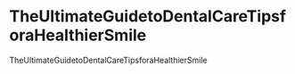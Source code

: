 # TheUltimateGuidetoDentalCareTipsforaHealthierSmile
TheUltimateGuidetoDentalCareTipsforaHealthierSmile
